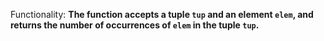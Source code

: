 Functionality: **The function accepts a tuple `tup` and an element `elem`, and returns the number of occurrences of `elem` in the tuple `tup`.**